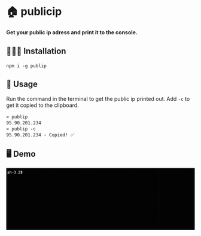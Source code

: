 # 🏠 publicip
<strong>Get your public ip adress and print it to the console.</strong>

## 👨🏻‍🔧 Installation
```
npm i -g publip
```

## 🔨 Usage

Run the command in the terminal to get the public ip printed out. Add `-c` to get it copied to the clipboard.

```
> publip
95.90.201.234
> publip -c
95.90.201.234 - Copied! ✅
```

## 🖥 Demo
![](https://github.com/daschaa/publip-js/raw/main/demo/demo.gif)
